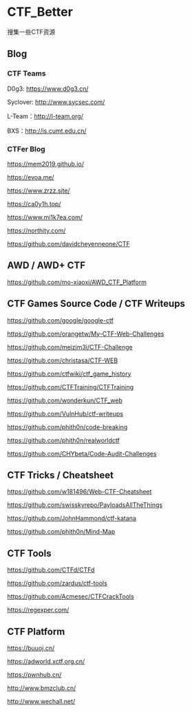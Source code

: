 # CTF_Better
搜集一些CTF资源

## Blog

### CTF Teams

D0g3: https://www.d0g3.cn/

Syclover: http://www.sycsec.com/

L-Team：http://l-team.org/

BXS：http://is.cumt.edu.cn/

### CTFer Blog

https://mem2019.github.io/

https://evoa.me/

https://www.zrzz.site/

https://ca0y1h.top/

https://www.mi1k7ea.com/

https://northity.com/

https://github.com/davidcheyenneone/CTF

## AWD / AWD+ CTF

https://github.com/mo-xiaoxi/AWD_CTF_Platform


## CTF Games Source Code / CTF Writeups

https://github.com/google/google-ctf

https://github.com/orangetw/My-CTF-Web-Challenges

https://github.com/meizjm3i/CTF-Challenge

https://github.com/christasa/CTF-WEB

https://github.com/ctfwiki/ctf_game_history

https://github.com/CTFTraining/CTFTraining

https://github.com/wonderkun/CTF_web

https://github.com/VulnHub/ctf-writeups

https://github.com/phith0n/code-breaking

https://github.com/phith0n/realworldctf

https://github.com/CHYbeta/Code-Audit-Challenges



## CTF Tricks / Cheatsheet

https://github.com/w181496/Web-CTF-Cheatsheet

https://github.com/swisskyrepo/PayloadsAllTheThings

https://github.com/JohnHammond/ctf-katana

https://github.com/phith0n/Mind-Map



## CTF Tools

https://github.com/CTFd/CTFd

https://github.com/zardus/ctf-tools

https://github.com/Acmesec/CTFCrackTools

https://regexper.com/

## CTF Platform

https://buuoj.cn/

https://adworld.xctf.org.cn/

https://pwnhub.cn/

http://www.bmzclub.cn/

http://www.wechall.net/






